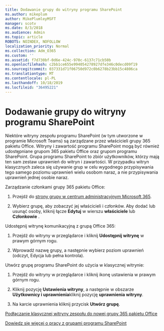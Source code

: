```yaml
---
title: Dodawanie grupy do witryny programu SharePoint
ms.author: mikeplum
author: MikePlumleyMSFT
manager: scotv
ms.date: 8/3/2018
ms.audience: Admin
ms.topic: article
ROBOTS: NOINDEX, NOFOLLOW
localization_priority: Normal
ms.collection: Adm_O365
ms.custom: ''
ms.assetid: f7d730bf-0d6e-424c-970c-6137c71cb50b
ms.openlocfilehash: c2bb1ce655e994054278927dfe346c0decd09f19
ms.sourcegitcommit: 037331d71f06750d972c0b6278b23bb15c4806ca
ms.translationtype: MT
ms.contentlocale: pl-PL
ms.lasthandoff: 10/18/2019
ms.locfileid: "36495221"
---
```

# <a name="add-a-group-to-a-sharepoint-site"></a>Dodawanie grupy do witryny programu SharePoint

Niektóre witryny zespołu programu SharePoint (w tym utworzone w programie Microsoft Teams) są zarządzane przez właścicieli grupy 365 pakietu Office. Witryny i zawartość programu SharePoint mogą być również udostępniane grupom 365 pakietu Office oraz grupom programu SharePoint. Grupa programu SharePoint to zbiór użytkowników, którzy mają ten sam zestaw uprawnień do witryn i zawartości. W przypadku witryn klasycznych zaleca się używanie grup w celu wygodnego przypisywania tego samego poziomu uprawnień wielu osobom naraz, a nie przypisywania uprawnień jednej osobie naraz.
  
Zarządzanie członkami grupy 365 pakietu Office:
  
1. Przejdź do [strony grupy w centrum administracyjnym Microsoft 365](https://portal.office.com/adminportal/home#/groups).
    
2. Wybierz grupę, aby zobaczyć jej właścicieli i członków. Aby dodać lub usunąć osoby, kliknij łącze **Edytuj** w wierszu **właściciele** lub **Członkowie** . 
    
Udostępnij witrynę komunikacyjną z grupą Office 365:
  
1. Przejdź do witryny w przeglądarce i kliknij **Udostępnij witrynę** w prawym górnym rogu. 
    
2. Wprowadź nazwę grupy, a następnie wybierz poziom uprawnień (odczyt, Edycja lub pełna kontrola).
    
Utwórz grupę programu SharePoint do użycia w klasycznej witrynie:
  
1. Przejdź do witryny w przeglądarce i kliknij ikonę ustawienia w prawym górnym rogu.
    
2. Kliknij pozycję **Ustawienia witryny**, a następnie w obszarze **Użytkownicy i uprawnienia**kliknij pozycję **uprawnienia witryny**.
    
3. Na karcie uprawnienia kliknij przycisk **Utwórz grupę**.
    
[Podłączanie klasycznej witryny zespołu do nowej grupy 365 pakietu Office](https://go.microsoft.com/fwlink/?linkid=2008654)
  
[Dowiedz się więcej o pracy z grupami programu SharePoint](https://go.microsoft.com/fwlink/?linkid=874658)
  

